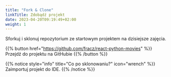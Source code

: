 ```yaml
---
title: "Fork & Clone"
linkTitle: Zdobądź projekt
date: 2023-04-20T09:19:49+02:00
weight: 1
---
```


Sforkuj i sklonuj repozytorium ze startowym projektem na dzisiejsze zajęcia.

{{% button href="https://github.com/fracz/react-python-movies" %}} Przejdź do projektu na GitHubie {{% /button %}}

{{% notice style="info" title="Co po sklonowaniu?" icon="wrench" %}}
Zaimportuj projekt do IDE.
{{% /notice %}}
